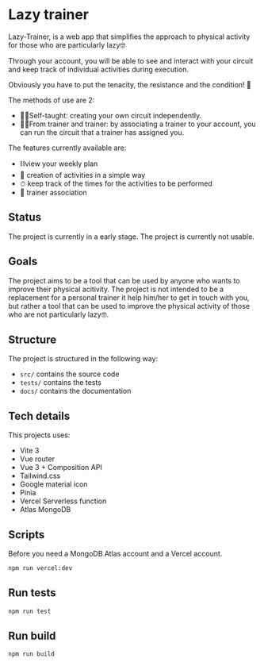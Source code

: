 # Lazy trainer

Lazy-Trainer, is a web app that simplifies the approach to physical activity for those who are particularly lazy🤓

Through your account, you will be able to see and interact with your circuit and keep track of individual activities during execution.

Obviously you have to put the tenacity, the resistance and the condition! 💪

The methods of use are 2:

- 🏋️‍♀️Self-taught: creating your own circuit independently.
- 🤼‍♂️From trainer and trainer: by associating a trainer to your account, you can run the circuit that a trainer has assigned you.

The features currently available are:

- ⛓view your weekly plan
- 📄 creation of activities in a simple way
- ⏱ keep track of the times for the activities to be performed
- 🤝 trainer association

## Status

The project is currently in a early stage. The project is currently not usable.

## Goals

The project aims to be a tool that can be used by anyone who wants to improve their physical acitivity. The project is not intended to be a replacement for a personal trainer it help him/her to get in touch with you, but rather a tool that can be used to improve the physical activity of those who are not particularly lazy🤓.

## Structure

The project is structured in the following way:

- `src/` contains the source code
- `tests/` contains the tests
- `docs/` contains the documentation

## Tech details

This projects uses:

- Vite 3
- Vue router
- Vue 3 + Composition API
- Tailwind.css
- Google material icon
- Pinia
- Vercel Serverless function
- Atlas MongoDB

## Scripts

Before you need a MongoDB Atlas account and a Vercel account.

```bash
npm run vercel:dev
```

## Run tests

```bash
npm run test
```

## Run build

```bash
npm run build
```
